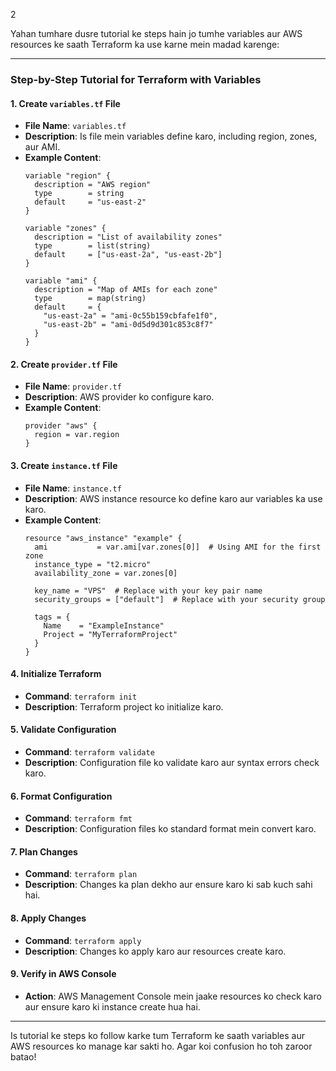 2

Yahan tumhare dusre tutorial ke steps hain jo tumhe variables aur AWS resources ke saath Terraform ka use karne mein madad karenge:

---

### Step-by-Step Tutorial for Terraform with Variables

#### 1. **Create `variables.tf` File**
   - **File Name**: `variables.tf`
   - **Description**: Is file mein variables define karo, including region, zones, aur AMI.
   - **Example Content**:
     ```hcl
     variable "region" {
       description = "AWS region"
       type        = string
       default     = "us-east-2"
     }

     variable "zones" {
       description = "List of availability zones"
       type        = list(string)
       default     = ["us-east-2a", "us-east-2b"]
     }

     variable "ami" {
       description = "Map of AMIs for each zone"
       type        = map(string)
       default     = {
         "us-east-2a" = "ami-0c55b159cbfafe1f0",
         "us-east-2b" = "ami-0d5d9d301c853c8f7"
       }
     }
     ```

#### 2. **Create `provider.tf` File**
   - **File Name**: `provider.tf`
   - **Description**: AWS provider ko configure karo.
   - **Example Content**:
     ```hcl
     provider "aws" {
       region = var.region
     }
     ```

#### 3. **Create `instance.tf` File**
   - **File Name**: `instance.tf`
   - **Description**: AWS instance resource ko define karo aur variables ka use karo.
   - **Example Content**:
     ```hcl
     resource "aws_instance" "example" {
       ami           = var.ami[var.zones[0]]  # Using AMI for the first zone
       instance_type = "t2.micro"
       availability_zone = var.zones[0]

       key_name = "VPS"  # Replace with your key pair name
       security_groups = ["default"]  # Replace with your security group

       tags = {
         Name    = "ExampleInstance"
         Project = "MyTerraformProject"
       }
     }
     ```

#### 4. **Initialize Terraform**
   - **Command**: `terraform init`
   - **Description**: Terraform project ko initialize karo.

#### 5. **Validate Configuration**
   - **Command**: `terraform validate`
   - **Description**: Configuration file ko validate karo aur syntax errors check karo.

#### 6. **Format Configuration**
   - **Command**: `terraform fmt`
   - **Description**: Configuration files ko standard format mein convert karo.

#### 7. **Plan Changes**
   - **Command**: `terraform plan`
   - **Description**: Changes ka plan dekho aur ensure karo ki sab kuch sahi hai.

#### 8. **Apply Changes**
   - **Command**: `terraform apply`
   - **Description**: Changes ko apply karo aur resources create karo.

#### 9. **Verify in AWS Console**
   - **Action**: AWS Management Console mein jaake resources ko check karo aur ensure karo ki instance create hua hai.

---

Is tutorial ke steps ko follow karke tum Terraform ke saath variables aur AWS resources ko manage kar sakti ho. Agar koi confusion ho toh zaroor batao!